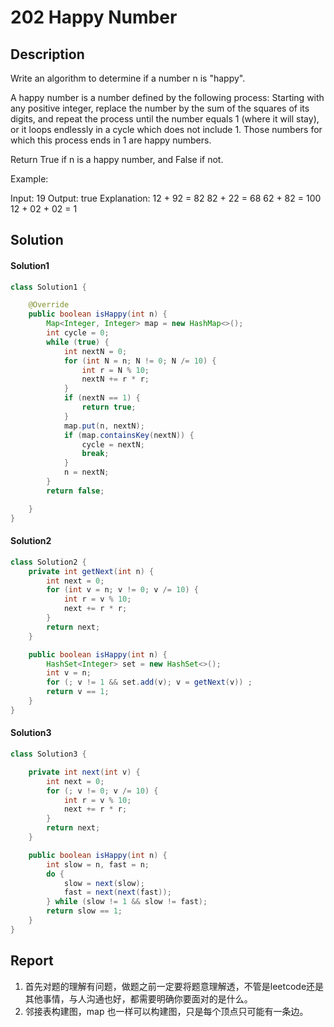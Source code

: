 # 202 Happy Number

## Description

Write an algorithm to determine if a number n is "happy".

A happy number is a number defined by the following process: Starting with any positive integer, replace the number by the sum of the squares of its digits, and repeat the process until the number equals 1 (where it will stay), or it loops endlessly in a cycle which does not include 1. Those numbers for which this process ends in 1 are happy numbers.

Return True if n is a happy number, and False if not.

Example: 

Input: 19
Output: true
Explanation: 
12 + 92 = 82
82 + 22 = 68
62 + 82 = 100
12 + 02 + 02 = 1

## Solution

#### Solution1

```java
class Solution1 {

    @Override
    public boolean isHappy(int n) {
        Map<Integer, Integer> map = new HashMap<>();
        int cycle = 0;
        while (true) {
            int nextN = 0;
            for (int N = n; N != 0; N /= 10) {
                int r = N % 10;
                nextN += r * r;
            }
            if (nextN == 1) {
                return true;
            }
            map.put(n, nextN);
            if (map.containsKey(nextN)) {
                cycle = nextN;
                break;
            }
            n = nextN;
        }
        return false;

    }
}
````

#### Solution2

```java
class Solution2 {
    private int getNext(int n) {
        int next = 0;
        for (int v = n; v != 0; v /= 10) {
            int r = v % 10;
            next += r * r;
        }
        return next;
    }

    public boolean isHappy(int n) {
        HashSet<Integer> set = new HashSet<>();
        int v = n;
        for (; v != 1 && set.add(v); v = getNext(v)) ;
        return v == 1;
    }
}
```

#### Solution3

```java
class Solution3 {

    private int next(int v) {
        int next = 0;
        for (; v != 0; v /= 10) {
            int r = v % 10;
            next += r * r;
        }
        return next;
    }

    public boolean isHappy(int n) {
        int slow = n, fast = n;
        do {
            slow = next(slow);
            fast = next(next(fast));
        } while (slow != 1 && slow != fast);
        return slow == 1;
    }
}
```

## Report

1. 首先对题的理解有问题，做题之前一定要将题意理解透，不管是leetcode还是其他事情，与人沟通也好，都需要明确你要面对的是什么。
2. 邻接表构建图，map 也一样可以构建图，只是每个顶点只可能有一条边。

